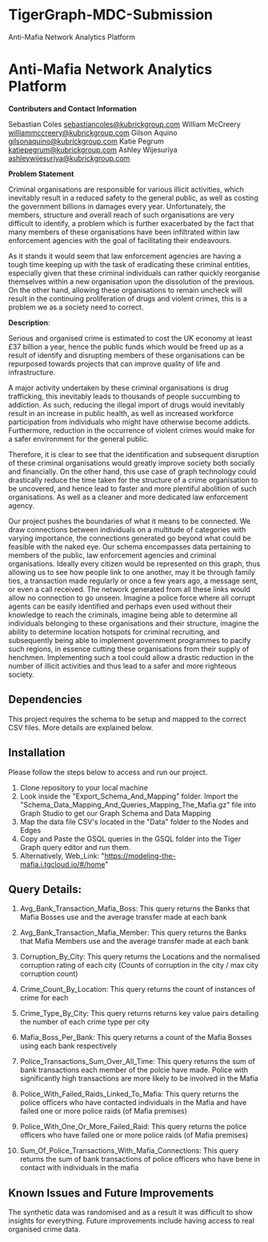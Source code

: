 # TigerGraph-MDC-Submission
Anti-Mafia Network Analytics Platform


# Anti-Mafia Network Analytics Platform
**Contributers and Contact Information**

Sebastian Coles sebastiancoles@kubrickgroup.com
William McCreery williammccreery@kubrickgroup.com
Gilson Aquino gilsonaquino@kubrickgroup.com
Katie Pegrum katiepegrum@kubrickgroup.com
Ashley Wijesuriya ashleywijesuriya@kubrickgroup.com


**Problem Statement**

Criminal organisations are responsible for various illicit activities, which inevitably result in a reduced safety to the general public, as well as costing the government billions in damages every year. Unfortunately, the members, structure and overall reach of such organisations are very difficult to identify, a problem which is further exacerbated by the fact that many members of these organisations have been infiltrated within law enforcement agencies with the goal of facilitating their endeavours.

As it stands it would seem that law enforcement agencies are having a tough time keeping up with the task of eradicating these criminal entities, especially given that these criminal individuals can rather quickly reorganise themselves within a new organisation upon the dissolution of the previous. On the other hand, allowing these organisations to remain uncheck will result in the continuing proliferation of drugs and violent crimes, this is a problem we as a society need to correct.

**Description**: 

Serious and organised crime is estimated to cost the UK economy at least £37 billion a year, hence the public funds which would be freed up as a result of identify and disrupting members of these organisations can be repurposed towards projects that can improve quality of life and infrastructure.

A major activity undertaken by these criminal organisations  is drug trafficking, this inevitably leads to thousands of people succumbing to addiction. As such, reducing the illegal import of drugs would inevitably result in an increase in public health, as well as increased workforce participation from individuals who might have otherwise become addicts. Furthermore, reduction in the occurrence of violent crimes would make for a safer environment for the general public.

Therefore, it is clear to see that the identification and subsequent disruption of these criminal organisations would greatly improve society both socially and financially. On the other hand, this use case of graph technology could drastically reduce the time taken for the structure of a crime organisation to be uncovered, and hence lead to faster and more plentiful abolition of such organisations. As well as a cleaner and more dedicated law enforcement agency.

Our project pushes the boundaries of what it means to be connected. We draw connections between individuals on a multitude of categories with varying importance, the connections generated go beyond what could be feasible with the naked eye.
Our schema encompasses data pertaining to members of the public, law enforcement agencies and criminal organisations. Ideally every citizen would be represented on this graph, thus allowing us to see how people link to one another, may it be through family ties, a transaction made regularly or once a few years ago, a message sent, or even a call received. The network generated from all these links would allow no connection to go unseen. 
Imagine a police force where all corrupt agents can be easily identified and perhaps even used without their knowledge to reach the criminals, imagine being able to determine all individuals belonging to these organisations and their structure, imagine the ability to determine location hotspots for criminal recruiting, and subsequently being able to implement government programmes to pacify such regions, in essence cutting these organisations from their supply of henchmen.
Implementing such a tool could allow a drastic reduction in the number of illicit activities and thus lead to a safer and more righteous society.


## Dependencies

This project requires the schema to be setup and mapped to the correct CSV files. More details are explained below.

## Installation

Please follow the steps below to access and run our project.

1. Clone repository to your local machine
2. Look inside the "Export_Schema_And_Mapping" folder. Import the "Schema_Data_Mapping_And_Queries_Mapping_The_Mafia.gz" file into Graph Studio to get our Graph Schema and Data Mapping
3. Map the data file CSV's located in the "Data" folder to the Nodes and Edges
4. Copy and Paste the GSQL queries in the GSQL folder into the Tiger Graph query editor and run them.
5. Alternatively, Web_Link: "https://modeling-the-mafia.i.tgcloud.io/#/home"

## Query Details:

1) Avg_Bank_Transaction_Mafia_Boss: This query returns the Banks that Mafia Bosses use and the average transfer made at each bank

2) Avg_Bank_Transaction_Mafia_Member: This query returns the Banks that Mafia Members use and the average transfer made at each bank

3) Corruption_By_City: This query returns the Locations and the normalised corruption rating of each city (Counts of corruption in the city / max city corruption count)

4) Crime_Count_By_Location: This query returns the count of instances of crime for each

5) Crime_Type_By_City: This query returns returns key value pairs detailing the number of each crime type per city

6) Mafia_Boss_Per_Bank: This query returns a count of the Mafia Bosses using each bank respectively

7) Police_Transactions_Sum_Over_All_Time: This query returns the sum of bank transactions each member of the polcie have made. Police with significantly high transactions are more likely to be involved in the Mafia

8) Police_With_Failed_Raids_Linked_To_Mafia: This query returns the police officers who have contacted individuals in the Mafia and have failed one or more police raids (of Mafia premises)

9) Police_With_One_Or_More_Failed_Raid: This query returns the police officers who have failed one or more police raids (of Mafia premises)

10) Sum_Of_Police_Transactions_With_Mafia_Connections: This query returns the sum of bank transactions of police officers who have bene in contact with individuals in the mafia

## Known Issues and Future Improvements

The synthetic data was randomised and as a result it was difficult to show insights for everything. Future improvements include having access to real organised crime data. 
